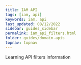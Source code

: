 ```yaml
---
title: IAM API
tags: [iam, api]
keywords: iam, api
last_updated: 08/12/2022
sidebar: guides_sidebar
permalink: iam_api_filters.html
folder: guides/domain-apis
topnav: topnav
---
```


Learning API filters information

